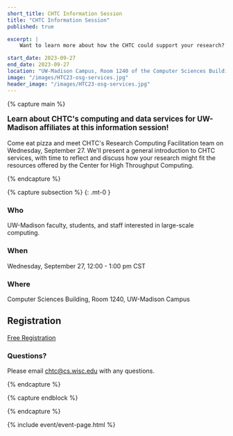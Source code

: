 ```yaml
---
short_title: CHTC Information Session
title: "CHTC Information Session"
published: true

excerpt: |
    Want to learn more about how the CHTC could support your research? Come to an information session (with pizza!) on September 27. 

start_date: 2023-09-27
end_date: 2023-09-27
location: "UW-Madison Campus, Room 1240 of the Computer Sciences Building"
image: "/images/HTC23-osg-services.jpg"
header_image: "/images/HTC23-osg-services.jpg"
---
```


{% capture main %}

<p style="font-size: larger; font-weight: bold;">Learn about CHTC's computing 
and data services for UW-Madison affiliates at this information session!</p>

Come eat pizza and meet CHTC's Research Computing Facilitation team on 
Wednesday, September 27. We'll present a general introduction to CHTC services, 
with time to reflect and discuss how your research might fit the resources offered by the Center for High Throughput Computing.

{% endcapture %}


{% capture subsection %}
{: .mt-0 }

### Who

UW-Madison faculty, students, and staff interested in large-scale computing. 

### When

Wednesday, September 27, 12:00 - 1:00 pm CST

### Where

Computer Sciences Building, Room 1240, UW-Madison Campus

## Registration

[Free Registration](https://uwmadison.co1.qualtrics.com/jfe/form/SV_2uynNfv0tMatfFQ)

### Questions?

Please email <chtc@cs.wisc.edu> with any questions.

{% endcapture %}

{% capture endblock %}


{% endcapture %}

{% include event/event-page.html %}
